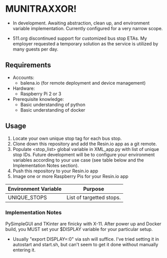# MUNITRAXXOR!
* In development. Awaiting abstraction, clean up, and environment
  variable implementation. Currently configured for a very narrow scope.

* 511.org discontinued support for customized bus stop ETAs.
  My employer requested a temporary solution as the service is utilized
  by many guests per day.


## Requirements

* Accounts:
  * balena.io (for remote deployment and device management)
* Hardware:
  * Raspberry Pi 2 or 3
* Prerequisite knowledge:
  * Basic understanding of python
  * Basic understanding of docker

## Usage

1. Locate your own unique stop tag for each bus stop.
1. Clone down this repository and add the Resin.io app as a git remote.
1. Populate <stop_list> global variable in XML_app.py with list of unique stop IDs.
  Future development will be to configure your environment variables according to
   your use case (see table below and the Implementation Notes section).
1. Push this repository to your Resin.io app
1. Image one or more Raspberry Pis for your Resin.io app

| Environment Variable     | Purpose                                          |
|--------------------------|--------------------------------------------------|
| UNIQUE_STOPS             | List of targetted stops.                         |


### Implementation Notes

PySimpleGUI and TKinter are finicky with X-11. After power up and Docker build,
you MUST set your $DISPLAY variable for your particular setup.
* Usually "export DISPLAY=:0" via ssh will suffice.
I've tried setting it in autostart and start.sh, but can't seem to get it done
without manually entering it.

###  
